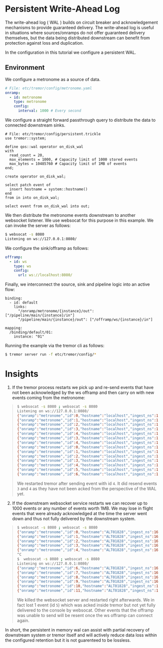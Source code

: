 # Persistent Write-Ahead Log

The write-ahead log ( WAL ) builds on circuit breaker and acknowledgement mechanisms to
provide guaranteed delivery. The write-ahead log is useful in situations
where sources/onramps do not offer guaranteed delivery themselves, but the data being distributed downstream can benefit from protection against loss and duplication.

In the configuration in this tutorial we configure a persistent WAL.

## Environment

We configure a metronome as a source of data.

```yaml
# File: etc/tremor/config/metronome.yaml
onramp:
  - id: metronome
    type: metronome
    config:
      interval: 1000 # Every second
```

We configure a straight forward passthrough query to distribute
the data to connected downstream sinks.

```trickle
# File: etc/tremor/config/persistent.trickle
use tremor::system;

define qos::wal operator on_disk_wal
with
  read_count = 20,
  max_elements = 1000, # Capacity limit of 1000 stored events
  max_bytes = 10485760 # Capacity limit of 1MB of events
end;

create operator on_disk_wal;

select patch event of
  insert hostname = system::hostname()
end
from in into on_disk_wal;

select event from on_disk_wal into out;
```

We then distribute the metronome events downstream to another websocket
listener. We use websocat for this purpose in this example. We can invoke
the server as follows:

```bash
$ websocat -s 8080
Listening on ws://127.0.0.1:8080/
```

We configure the sink/offramp as follows:

```yaml
offramp:
  - id: ws
    type: ws
    config:
      url: ws://localhost:8080/
```

Finally, we interconnect the source, sink and pipeline logic into
an active flow:

```
binding:
  - id: default
    links:
      "/onramp/metronome/{instance}/out": ["/pipeline/main/{instance}/in"]
      "/pipeline/main/{instance}/out": ["/offramp/ws/{instance}/in"]

mapping:
  /binding/default/01:
    instance: "01"
```

Running the example via the tremor cli as follows:

```bash
$ tremor server run -f etc/tremor/config/*
```

# Insights

1. If the tremor process restarts we pick up and re-send events that have not been acknowledged by the ws offramp and then carry on with new events coming from the metronome:

> ```bash
> $ websocat -s 8080 ; websocat -s 8080
> Listening on ws://127.0.0.1:8080/
> {"onramp":"metronome","id":0,"hostname":"localhost","ingest_ns":1600860720749137000}
> {"onramp":"metronome","id":1,"hostname":"localhost","ingest_ns":1600860721751965000}
> {"onramp":"metronome","id":2,"hostname":"localhost","ingest_ns":1600860722756684000}
> {"onramp":"metronome","id":3,"hostname":"localhost","ingest_ns":1600860723761037000}
> {"onramp":"metronome","id":4,"hostname":"localhost","ingest_ns":1600860724764683000}
> {"onramp":"metronome","id":3,"hostname":"localhost","ingest_ns":1600860723761037000}
> {"onramp":"metronome","id":4,"hostname":"localhost","ingest_ns":1600860724764683000}
> {"onramp":"metronome","id":0,"hostname":"localhost","ingest_ns":1600860730353260000}
> {"onramp":"metronome","id":1,"hostname":"localhost","ingest_ns":1600860731355463000}
> {"onramp":"metronome","id":2,"hostname":"localhost","ingest_ns":1600860732357883000}
> {"onramp":"metronome","id":3,"hostname":"localhost","ingest_ns":1600860733362429000}
> {"onramp":"metronome","id":4,"hostname":"localhost","ingest_ns":1600860734364277000}
> {"onramp":"metronome","id":5,"hostname":"localhost","ingest_ns":1600860735367967000}
> {"onramp":"metronome","id":6,"hostname":"localhost","ingest_ns":1600860736373137000}
> ```
>
> We restarted tremor after sending event with id `4`. It did resend events `3` and `4` as they have not been acked from the perspective of the WAL yet.

2. If the downstream websocket service restarts we can recover up to 1000 events or any number of events worth 1MB. We may lose in flight events that were already acknowledged at the time the server went down and thus not fully delivered by the downstream system.

> ```bash
> $ websocat -s 8080 ; websocat -s 8080
> {"onramp":"metronome","id":0,"hostname":"ALT01828","ingest_ns":1600861519788231000}
> {"onramp":"metronome","id":1,"hostname":"ALT01828","ingest_ns":1600861520790241000}
> {"onramp":"metronome","id":2,"hostname":"ALT01828","ingest_ns":1600861521792297000}
> {"onramp":"metronome","id":3,"hostname":"ALT01828","ingest_ns":1600861522797476000}
> {"onramp":"metronome","id":4,"hostname":"ALT01828","ingest_ns":1600861523802114000}
> ^C
> $  websocat -s 8080 ; websocat -s 8080
> Listening on ws://127.0.0.1:8080/
> {"onramp":"metronome","id":6,"hostname":"ALT01828","ingest_ns":1600861525809835000}
> {"onramp":"metronome","id":7,"hostname":"ALT01828","ingest_ns":1600861526813574000}
> {"onramp":"metronome","id":8,"hostname":"ALT01828","ingest_ns":1600861527817722000}
> {"onramp":"metronome","id":9,"hostname":"ALT01828","ingest_ns":1600861528822667000}
> {"onramp":"metronome","id":10,"hostname":"ALT01828","ingest_ns":1600861529826521000}
> {"onramp":"metronome","id":11,"hostname":"ALT01828","ingest_ns":1600861530830497000}
> ```
>
> We killed the websocket server and restarted right afterwards. We in fact lost 1 event (id `5`) which was acked inside tremor but not yet fully delivered to the console by websocat. Other events that the offramp was unable to send will be resent once the ws offramp can connect again.

In short, the persistent in memory wal can assist with partial recovery of downstream system or tremor itself and will actively reduce data loss within the configured retention but it is not guarenteed to be lossless.
